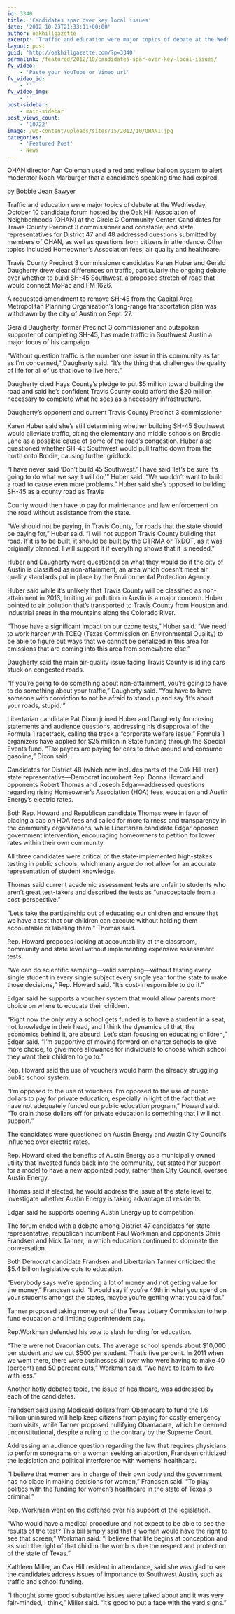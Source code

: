 ```yaml
---
id: 3340
title: 'Candidates spar over key local issues'
date: '2012-10-23T21:33:11+00:00'
author: oakhillgazette
excerpt: 'Traffic and education were major topics of debate at the Wednesday, October 10 candidate forum hosted by the Oak Hill Association of Neighborhoods (OHAN) at the Circle C Community Center.  Candidates for Travis County Precinct 3 commissioner and constable, and state representatives for District 47 and 48 addressed questions submitted by members of OHAN, as well as questions from citizens in attendance.  Other topics included Homeowner’s Association fees, air quality and healthcare.'
layout: post
guid: 'http://oakhillgazette.com/?p=3340'
permalink: /featured/2012/10/candidates-spar-over-key-local-issues/
fv_video:
    - 'Paste your YouTube or Vimeo url'
fv_video_id:
    - ''
fv_video_img:
    - ''
post-sidebar:
    - main-sidebar
post_views_count:
    - '10722'
image: /wp-content/uploads/sites/15/2012/10/OHAN1.jpg
categories:
    - 'Featured Post'
    - News
---
```


OHAN director Aan Coleman used a red and yellow balloon system to alert moderator Noah Marburger that a candidate’s speaking time had expired.

by Bobbie Jean Sawyer

Traffic and education were major topics of debate at the Wednesday, October 10 candidate forum hosted by the Oak Hill Association of Neighborhoods (OHAN) at the Circle C Community Center. Candidates for Travis County Precinct 3 commissioner and constable, and state representatives for District 47 and 48 addressed questions submitted by members of OHAN, as well as questions from citizens in attendance. Other topics included Homeowner’s Association fees, air quality and healthcare.

Travis County Precinct 3 commissioner candidates Karen Huber and Gerald Daugherty drew clear differences on traffic, particularly the ongoing debate over whether to build SH-45 Southwest, a proposed stretch of road that would connect MoPac and FM 1626.

A requested amendment to remove SH-45 from the Capital Area Metropolitan Planning Organization’s long-range transportation plan was withdrawn by the city of Austin on Sept. 27.

Gerald Daugherty, former Precinct 3 commissioner and outspoken supporter of completing SH-45, has made traffic in Southwest Austin a major focus of his campaign.

“Without question traffic is the number one issue in this community as far as I’m concerned,” Daugherty said. “It’s the thing that challenges the quality of life for all of us that love to live here.”

Daugherty cited Hays County’s pledge to put $5 million toward building the road and said he’s confident Travis County could afford the $20 million necessary to complete what he sees as a necessary infrastructure.

Daugherty’s opponent and current Travis County Precinct 3 commissioner

Karen Huber said she’s still determining whether building SH-45 Southwest would alleviate traffic, citing the elementary and middle schools on Brodie Lane as a possible cause of some of the road’s congestion. Huber also questioned whether SH-45 Southwest would pull traffic down from the north onto Brodie, causing further gridlock.

“I have never said ‘Don’t build 45 Southwest.’ I have said ‘let’s be sure it’s going to do what we say it will do,'” Huber said. “We wouldn’t want to build a road to cause even more problems.” Huber said she’s opposed to building SH-45 as a county road as Travis

County would then have to pay for maintenance and law enforcement on the road without assistance from the state.

“We should not be paying, in Travis County, for roads that the state should be paying for,” Huber said. “I will not support Travis County building that road. If it is to be built, it should be built by the CTRMA or TxDOT, as it was originally planned. I will support it if everything shows that it is needed.”

Huber and Daugherty were questioned on what they would do if the city of Austin is classified as non-attainment, an area which doesn’t meet air quality standards put in place by the Environmental Protection Agency.

Huber said while it’s unlikely that Travis County will be classified as non-attainment in 2013, limiting air pollution in Austin is a major concern. Huber pointed to air pollution that’s transported to Travis County from Houston and industrial areas in the mountains along the Colorado River.

“Those have a significant impact on our ozone tests,” Huber said. “We need to work harder with TCEQ (Texas Commission on Environmental Quality) to be able to figure out ways that we cannot be penalized in this area for emissions that are coming into this area from somewhere else.”

Daugherty said the main air-quality issue facing Travis County is idling cars stuck on congested roads.

“If you’re going to do something about non-attainment, you’re going to have to do something about your traffic,” Daugherty said. “You have to have someone with conviction to not be afraid to stand up and say ‘It’s about your roads, stupid.’”

Libertarian candidate Pat Dixon joined Huber and Daugherty for closing statements and audience questions, addressing his disapproval of the Formula 1 racetrack, calling the track a “corporate welfare issue.” Formula 1 organizers have applied for $25 million in State funding through the Special Events fund. “Tax payers are paying for cars to drive around and consume gasoline,” Dixon said.

Candidates for District 48 (which now includes parts of the Oak Hill area) state representative—Democrat incumbent Rep. Donna Howard and opponents Robert Thomas and Joseph Edgar—addressed questions regarding rising Homeowner’s Association (HOA) fees, education and Austin Energy’s electric rates.

Both Rep. Howard and Republican candidate Thomas were in favor of placing a cap on HOA fees and called for more fairness and transparency in the community organizations, while Libertarian candidate Edgar opposed government intervention, encouraging homeowners to petition for lower rates within their own community.

All three candidates were critical of the state-implemented high-stakes testing in public schools, which many argue do not allow for an accurate representation of student knowledge.

Thomas said current academic assessment tests are unfair to students who aren’t great test-takers and described the tests as “unacceptable from a cost-perspective.”

“Let’s take the partisanship out of educating our children and ensure that we have a test that our children can execute without holding them accountable or labeling them,” Thomas said.

Rep. Howard proposes looking at accountability at the classroom, community and state level without implementing expensive assessment tests.

“We can do scientific sampling—valid sampling—without testing every single student in every single subject every single year for the state to make those decisions,” Rep. Howard said. “It’s cost-irresponsible to do it.”

Edgar said he supports a voucher system that would allow parents more choice on where to educate their children.

“Right now the only way a school gets funded is to have a student in a seat, not knowledge in their head, and I think the dynamics of that, the economics behind it, are absurd. Let’s start focusing on educating children,” Edgar said. “I’m supportive of moving forward on charter schools to give more choice, to give more allowance for individuals to choose which school they want their children to go to.”

Rep. Howard said the use of vouchers would harm the already struggling public school system.

“I’m opposed to the use of vouchers. I’m opposed to the use of public dollars to pay for private education, especially in light of the fact that we have not adequately funded our public education program,” Howard said. “To drain those dollars off for private education is something that I will not support.”

The candidates were questioned on Austin Energy and Austin City Council’s influence over electric rates.

Rep. Howard cited the benefits of Austin Energy as a municipally owned utility that invested funds back into the community, but stated her support for a model to have a new appointed body, rather than City Council, oversee Austin Energy.

Thomas said if elected, he would address the issue at the state level to investigate whether Austin Energy is taking advantage of residents.

Edgar said he supports opening Austin Energy up to competition.

The forum ended with a debate among District 47 candidates for state representative, republican incumbent Paul Workman and opponents Chris Frandsen and Nick Tanner, in which education continued to dominate the conversation.

Both Democrat candidate Frandsen and Libertarian Tanner criticized the $5.4 billion legislative cuts to education.

“Everybody says we’re spending a lot of money and not getting value for the money,” Frandsen said. “I would say if you’re 49th in what you spend on your students amongst the states, maybe you’re getting what you paid for.”

Tanner proposed taking money out of the Texas Lottery Commission to help fund education and limiting superintendent pay.

Rep.Workman defended his vote to slash funding for education.

“There were not Draconian cuts. The average school spends about $10,000 per student and we cut $500 per student. That’s five percent. In 2011 when we went there, there were businesses all over who were having to make 40 (percent) and 50 percent cuts,” Workman said. “We have to learn to live with less.”

Another hotly debated topic, the issue of healthcare, was addressed by each of the candidates.

Frandsen said using Medicaid dollars from Obamacare to fund the 1.6 million uninsured will help keep citizens from paying for costly emergency room visits, while Tanner proposed nullifying Obamacare, which he deemed unconstitutional, despite a ruling to the contrary by the Supreme Court.

Addressing an audience question regarding the law that requires physicians to perform sonograms on a woman seeking an abortion, Frandsen criticized the legislation and political interference with womens’ healthcare.

“I believe that women are in charge of their own body and the government has no place in making decisions for women,” Frandsen said. “To play politics with the funding for women’s healthcare in the state of Texas is criminal.”

Rep. Workman went on the defense over his support of the legislation.

“Who would have a medical procedure and not expect to be able to see the results of the test? This bill simply said that a woman would have the right to see that screen,” Workman said. “I believe that life begins at conception and as such the right of that child in the womb is due the respect and protection of the state of Texas.”

Kathleen Miller, an Oak Hill resident in attendance, said she was glad to see the candidates address issues of importance to Southwest Austin, such as traffic and school funding.

“I thought some good substantive issues were talked about and it was very fair-minded, I think,” Miller said. “It’s good to put a face with the yard signs.”